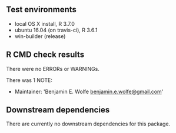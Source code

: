 ## Test environments

* local OS X install, R 3.7.0
* ubuntu 16.04 (on travis-ci), R 3.6.1
* win-builder (release)

## R CMD check results

There were no ERRORs or WARNINGs. 

There was 1 NOTE:

* Maintainer: 'Benjamin E. Wolfe <benjamin.e.wolfe@gmail.com>'

## Downstream dependencies

There are currently no downstream dependencies for this package.
